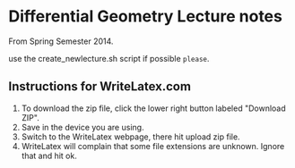 Differential Geometry Lecture notes
===================================
From Spring Semester 2014.

use the create_newlecture.sh script if possible `please`.

Instructions for WriteLatex.com
------------------------------
1. To download the zip file, click the lower right button labeled "Download ZIP".
2. Save in the device you are using.
2. Switch to the WriteLatex webpage, there hit upload zip file.
2. WriteLatex will complain that some file extensions are unknown. Ignore that and hit ok.
